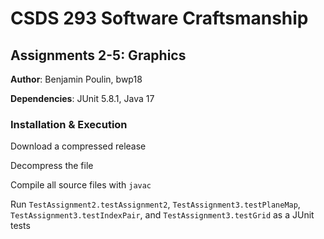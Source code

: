 # CSDS 293 Software Craftsmanship
## Assignments 2-5: Graphics

**Author**: Benjamin Poulin, bwp18

**Dependencies**: JUnit 5.8.1, Java 17

### Installation & Execution
Download a compressed release

Decompress the file

Compile all source files with `javac`

Run `TestAssignment2.testAssignment2`, `TestAssignment3.testPlaneMap`,
`TestAssignment3.testIndexPair`, and `TestAssignment3.testGrid` as a JUnit tests